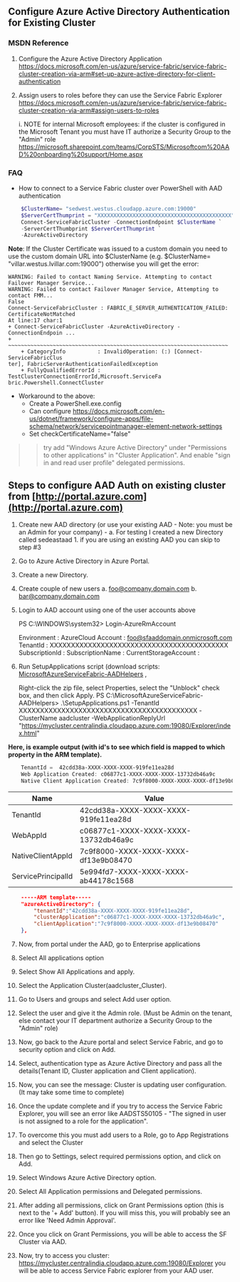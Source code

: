## Configure Azure Active Directory Authentication for Existing Cluster

### MSDN Reference
1) Configure the Azure Active Directory Application
https://docs.microsoft.com/en-us/azure/service-fabric/service-fabric-cluster-creation-via-arm#set-up-azure-active-directory-for-client-authentication 

2) Assign users to roles before they can use the Service Fabric Explorer
https://docs.microsoft.com/en-us/azure/service-fabric/service-fabric-cluster-creation-via-arm#assign-users-to-roles 

    i. NOTE for internal Microsoft employees: if the cluster is configured in the Microsoft Tenant you must have IT authorize a Security Group to the "Admin" role
https://microsoft.sharepoint.com/teams/CorpSTS/Microsoftcom%20AAD%20onboarding%20support/Home.aspx

### FAQ

* How to connect to a Service Fabric cluster over PowerShell with AAD authentication

```PowerShell
    $ClusterName= "sedwest.westus.cloudapp.azure.com:19000"
    $ServerCertThumprint = "XXXXXXXXXXXXXXXXXXXXXXXXXXXXXXXXXXXXXXXXXX"
    Connect-ServiceFabricCluster -ConnectionEndpoint $ClusterName `
    -ServerCertThumbprint $ServerCertThumprint `
    -AzureActiveDirectory
```

**Note**: If the Cluster Certificate was issued to a custom domain you need to use the custom domain URL into $ClusterName (e.g. $ClusterName= "villar.westus.lvillar.com:19000") otherwise you will get the error:

    WARNING: Failed to contact Naming Service. Attempting to contact Failover Manager Service...
    WARNING: Failed to contact Failover Manager Service, Attempting to contact FMM...
    False
    Connect-ServiceFabricCluster : FABRIC_E_SERVER_AUTHENTICATION_FAILED: 
    CertificateNotMatched
    At line:17 char:1
    + Connect-ServiceFabricCluster -AzureActiveDirectory -ConnectionEndpoin ...
    + ~~~~~~~~~~~~~~~~~~~~~~~~~~~~~~~~~~~~~~~~~~~~~~~~~~~~~~~~~~~~~~~~~~~~~
        + CategoryInfo          : InvalidOperation: (:) [Connect-ServiceFabricClus 
    ter], FabricServerAuthenticationFailedException
        + FullyQualifiedErrorId : TestClusterConnectionErrorId,Microsoft.ServiceFa 
    bric.Powershell.ConnectCluster

* Workaround to the above:
    * Create a PowerShell.exe.config
    * Can configure https://docs.microsoft.com/en-us/dotnet/framework/configure-apps/file-schema/network/servicepointmanager-element-network-settings
    * Set checkCertificateName="false" 

>> try add "Windows Azure Active Directory" under "Permissions to other applications" in "Cluster Application". And enable "sign in and read user profile" delegated permissions.


## Steps to configure AAD Auth on existing cluster from [http://portal.azure.com](http://portal.azure.com) 

1. Create new AAD directory (or use your existing AAD - Note: you must be an Admin for your company) - 
    a. For testing I created a new Directory called sedeastaad
        1. if you are using an existing AAD you can skip to step #3

2. Go to Azure Active Directory in Azure Portal.

3. Create a new Directory.

4. Create couple of new users
    a. foo@company.domain.com
    b. bar@company.domain.com 

5. Login to AAD account using one of the user accounts above

    PS C:\WINDOWS\system32> Login-AzureRmAccount

    Environment           : AzureCloud
    Account               : foo@sfaaddomain.onmicrosoft.com
    TenantId              : XXXXXXXXXXXXXXXXXXXXXXXXXXXXXXXXXXXXXXXXXX
    SubscriptionId        : 
    SubscriptionName      : 
    CurrentStorageAccount :  

6. Run SetupApplications script (download scripts: [MicrosoftAzureServiceFabric-AADHelpers](https://github.com/robotechredmond/Azure-PowerShell-Snippets/tree/master/MicrosoftAzureServiceFabric-AADHelpers/AADTool) , 

    Right-click the zip file, select Properties, select the "Unblock" check box, and then click Apply.
    PS C:\MicrosoftAzureServiceFabric-AADHelpers> .\SetupApplications.ps1 -TenantId XXXXXXXXXXXXXXXXXXXXXXXXXXXXXXXXXXXXXXXXXX -ClusterName aadcluster -WebApplicationReplyUrl "https://mycluster.centralindia.cloudapp.azure.com:19080/Explorer/index.html"
    
**Here, is example output (with id's to see which field is mapped to which property in the ARM template).**

```PowerShell
    TenantId =  42cdd38a-XXXX-XXXX-XXXX-919fe11ea28d
    Web Application Created: c06877c1-XXXX-XXXX-XXXX-13732db46a9c
    Native Client Application Created: 7c9f8000-XXXX-XXXX-XXXX-df13e9b08470
```

  | Name | Value |
  |---|---|
  |TenantId                       |42cdd38a-XXXX-XXXX-XXXX-919fe11ea28d|
  |WebAppId                       |c06877c1-XXXX-XXXX-XXXX-13732db46a9c|
  |NativeClientAppId              |7c9f8000-XXXX-XXXX-XXXX-df13e9b08470|
  |ServicePrincipalId             |5e994fd7-XXXX-XXXX-XXXX-ab44178c1568|

```json
    -----ARM template-----
    "azureActiveDirectory": {
        "tenantId":"42cdd38a-XXXX-XXXX-XXXX-919fe11ea28d",
        "clusterApplication":"c06877c1-XXXX-XXXX-XXXX-13732db46a9c",
        "clientApplication":"7c9f8000-XXXX-XXXX-XXXX-df13e9b08470"
    },
```

7. Now, from portal under the AAD, go to Enterprise applications

8. Select All applications option

9. Select Show All Applications and apply.

10. Select the Application Cluster(aadcluster_Cluster).

11. Go to Users and groups and select Add user option.

12. Select the user and give it the Admin role. (Must be Admin on the tenant, else contact your IT department authorize a Security Group to the "Admin" role)

13. Now, go back to the Azure portal and select Service Fabric, and go to security option and click on Add.

14. Select, authentication type as Azure Active Directory and pass all the details(Tenant ID, Cluster application and Client application).

15. Now, you can see the message: Cluster is updating user configuration. (It may take some time to complete)

16. Once the update complete and if you try to access the Service Fabric Explorer, you will see an error like AADSTS50105 - "The signed in user is not assigned to a role for the application".

17. To overcome this you must add users to a Role, go to App Registrations and select the Cluster 

18. Then go to Settings, select required permissions option, and click on Add.

19. Select Windows Azure Active Directory option.

20. Select All Application permissions and Delegated permissions.

21. After adding all permissions, click on Grant Permissions option (this is next to the '+ Add' button). 
    If you will miss this, you will probably see an error like 'Need Admin Approval'.

22. Once you click on Grant Permissions, you will be able to access the SF Cluster via AAD.

23. Now, try to access you cluster: https://mycluster.centralindia.cloudapp.azure.com:19080/Explorer 
    you will be able to access Service Fabric explorer from your AAD user.

